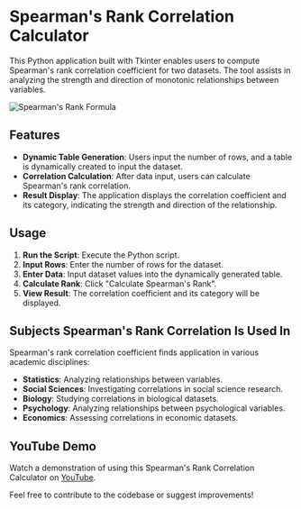 # Spearman's Rank Correlation Calculator

This Python application built with Tkinter enables users to compute Spearman's rank correlation coefficient for two datasets. The tool assists in analyzing the strength and direction of monotonic relationships between variables.

![Spearman's Rank Formula](https://www.simplilearn.com/ice9/free_resources_article_thumb/Spearman%E2%80%99s_Rank_Correlation_2.png)

## Features

- **Dynamic Table Generation**: Users input the number of rows, and a table is dynamically created to input the dataset.
- **Correlation Calculation**: After data input, users can calculate Spearman's rank correlation.
- **Result Display**: The application displays the correlation coefficient and its category, indicating the strength and direction of the relationship.

## Usage

1. **Run the Script**: Execute the Python script.
2. **Input Rows**: Enter the number of rows for the dataset.
3. **Enter Data**: Input dataset values into the dynamically generated table.
4. **Calculate Rank**: Click "Calculate Spearman's Rank".
5. **View Result**: The correlation coefficient and its category will be displayed.


## Subjects Spearman's Rank Correlation Is Used In

Spearman's rank correlation coefficient finds application in various academic disciplines:

- **Statistics**: Analyzing relationships between variables.
- **Social Sciences**: Investigating correlations in social science research.
- **Biology**: Studying correlations in biological datasets.
- **Psychology**: Analyzing relationships between psychological variables.
- **Economics**: Assessing correlations in economic datasets.

## YouTube Demo

Watch a demonstration of using this Spearman's Rank Correlation Calculator on [YouTube](https://youtu.be/HbgG2THORa8).

Feel free to contribute to the codebase or suggest improvements!


